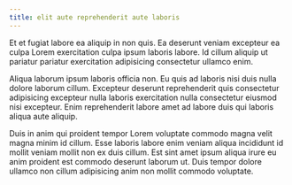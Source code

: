 ```yaml
---
title: elit aute reprehenderit aute laboris
---
```


Et et fugiat labore ea aliquip in non quis. Ea deserunt veniam excepteur ea culpa Lorem exercitation culpa ipsum laboris labore. Id cillum aliquip ut pariatur pariatur exercitation adipisicing consectetur ullamco enim.

Aliqua laborum ipsum laboris officia non. Eu quis ad laboris nisi duis nulla dolore laborum cillum. Excepteur deserunt reprehenderit quis consectetur adipisicing excepteur nulla laboris exercitation nulla consectetur eiusmod nisi excepteur. Enim reprehenderit labore amet ad labore duis qui laboris aliqua aute aliquip.

Duis in anim qui proident tempor Lorem voluptate commodo magna velit magna minim id cillum. Esse laboris labore enim veniam aliqua incididunt id mollit veniam mollit non ex duis cillum. Est sint amet ipsum aliqua irure eu anim proident est commodo deserunt laborum ut. Duis tempor dolore ullamco non cillum adipisicing anim non mollit commodo voluptate.